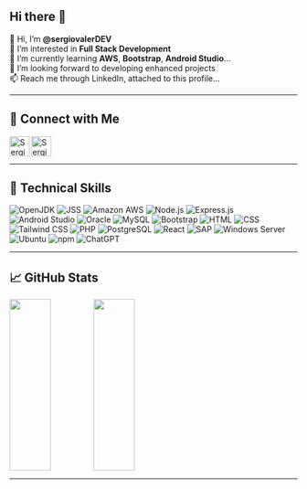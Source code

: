 ## Hi there 👋

👋 Hi, I’m **@sergiovalerDEV**  
👀 I’m interested in **Full Stack Development**  
🌱 I’m currently learning **AWS**, **Bootstrap**, **Android Studio**...  
💞️ I’m looking forward to developing enhanced projects  
📫 Reach me through LinkedIn, attached to this profile...

---

## :handshake: Connect with Me

<a href="https://www.linkedin.com/in/sergio-valer-pérez-6a49632b0" target="_blank">
  <img align="left" src="https://github.com/user-attachments/assets/72a5bde7-ef0b-4271-9ee9-216349c1bba0" alt="Sergio Valer | LinkedIn" width="35px"/>
</a>

<a href="mailto:sergiovalerp@gmail.com" target="_blank">
  <img align="left" src="https://github.com/user-attachments/assets/f7bd2821-ed8e-43cf-8838-52f9bcc20e5b" alt="Sergio Valer | Gmail" width="35px" heigth="5000px"/>
</a>
<br><br>

---

## :briefcase: Technical Skills

<p>
  <img src="https://img.shields.io/badge/OpenJDK-ED8B00?style=for-the-badge&logo=openjdk&logoColor=white" alt="OpenJDK" />
  <img src="https://img.shields.io/badge/JSS-F7DF1E?style=for-the-badge&logo=JSS&logoColor=white" alt="JSS" />
  <img src="https://img.shields.io/badge/Amazon_AWS-FF9900?style=for-the-badge&logo=amazonaws&logoColor=white" alt="Amazon AWS" />
  <img src="https://img.shields.io/badge/Node%20js-339933?style=for-the-badge&logo=nodedotjs&logoColor=white" alt="Node.js" />
  <img src="https://img.shields.io/badge/Express%20js-000000?style=for-the-badge&logo=express&logoColor=white" alt="Express.js" />
  <img src="https://img.shields.io/badge/Android_Studio-3DDC84?style=for-the-badge&logo=android&logoColor=white" alt="Android Studio" />
  <img src="https://img.shields.io/badge/Oracle-F80000?style=for-the-badge&logo=oracle&logoColor=black" alt="Oracle" />
  <img src="https://img.shields.io/badge/MySQL-005C84?style=for-the-badge&logo=mysql&logoColor=white" alt="MySQL" />
  <img src="https://img.shields.io/badge/Bootstrap-563D7C?style=for-the-badge&logo=bootstrap&logoColor=white" alt="Bootstrap" />
  <img src="https://img.shields.io/badge/HTML-E34F26?style=for-the-badge&logo=html5&logoColor=white" alt="HTML" />
  <img src="https://img.shields.io/badge/CSS-1572B6?style=for-the-badge&logo=css3&logoColor=white" alt="CSS" />
  <img src="https://img.shields.io/badge/Tailwind_CSS-38B2AC?style=for-the-badge&logo=tailwind-css&logoColor=white" alt="Tailwind CSS" />
  <img src="https://img.shields.io/badge/php-777BB4?style=for-the-badge&logo=php&logoColor=white" alt="PHP" />
  <img src="https://img.shields.io/badge/PostgreSQL-316192?style=for-the-badge&logo=postgresql&logoColor=white" alt="PostgreSQL" />
  <img src="https://img.shields.io/badge/React-20232A?style=for-the-badge&logo=react&logoColor=61DAFB" alt="React" />
  <img src="https://img.shields.io/badge/SAP-0FAAFF?style=for-the-badge&logo=sap&logoColor=white" alt="SAP" />
  <img src="https://img.shields.io/badge/Windows_Server-0078D6?style=for-the-badge&logo=windows&logoColor=white" alt="Windows Server" />
  <img src="https://img.shields.io/badge/Ubuntu-E95420?style=for-the-badge&logo=ubuntu&logoColor=white" alt="Ubuntu" />
  <img src="https://img.shields.io/badge/npm-CB3837?style=for-the-badge&logo=npm&logoColor=white" alt="npm" />
  <img src="https://img.shields.io/badge/ChatGPT-74aa9c?style=for-the-badge&logo=openai&logoColor=white" alt="ChatGPT" />
</p>

---

## :chart_with_upwards_trend: GitHub Stats
<div style="width: 300px; height: 300px; display: flex; overflow: hidden;">
    <img src="https://github-readme-stats.vercel.app/api/top-langs/?username=sergiovalerDEV&theme=default&show_icons=true&hide_border=true&layout=compact" style="width: 49%; height: 100%; object-fit: cover; ">
    <img src="https://github-readme-streak-stats.herokuapp.com/?user=sergiovalerDEV&theme=default&hide_border=true" style="width: 49%; height: 100%; object-fit: cover;">
</div>

---
